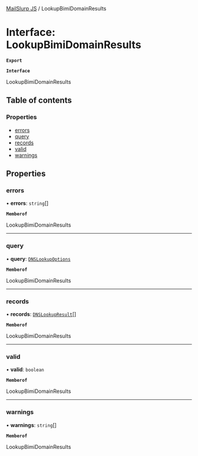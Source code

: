 [MailSlurp JS](../README.md) / LookupBimiDomainResults

# Interface: LookupBimiDomainResults

**`Export`**

**`Interface`**

LookupBimiDomainResults

## Table of contents

### Properties

- [errors](LookupBimiDomainResults.md#errors)
- [query](LookupBimiDomainResults.md#query)
- [records](LookupBimiDomainResults.md#records)
- [valid](LookupBimiDomainResults.md#valid)
- [warnings](LookupBimiDomainResults.md#warnings)

## Properties

### errors

• **errors**: `string`[]

**`Memberof`**

LookupBimiDomainResults

___

### query

• **query**: [`DNSLookupOptions`](DNSLookupOptions.md)

**`Memberof`**

LookupBimiDomainResults

___

### records

• **records**: [`DNSLookupResult`](DNSLookupResult.md)[]

**`Memberof`**

LookupBimiDomainResults

___

### valid

• **valid**: `boolean`

**`Memberof`**

LookupBimiDomainResults

___

### warnings

• **warnings**: `string`[]

**`Memberof`**

LookupBimiDomainResults
